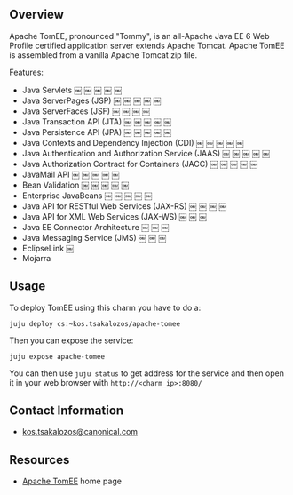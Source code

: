## Overview

Apache TomEE, pronounced "Tommy", is an all-Apache Java EE 6 Web Profile
certified application server extends Apache Tomcat.
Apache TomEE is assembled from a vanilla Apache Tomcat zip file.

Features:

 * Java Servlets	￼	￼	￼	￼	￼
 * Java ServerPages (JSP)	￼	￼	￼	￼	￼
 * Java ServerFaces (JSF)		￼	￼	￼	￼
 * Java Transaction API (JTA)		￼	￼	￼	￼	￼
 * Java Persistence API (JPA)		￼	￼	￼	￼	￼
 * Java Contexts and Dependency Injection (CDI)		￼	￼	￼	￼	￼
 * Java Authentication and Authorization Service (JAAS)		￼	￼	￼	￼	￼
 * Java Authorization Contract for Containers (JACC)		￼	￼	￼	￼	￼
 * JavaMail API		￼	￼	￼	￼	￼
 * Bean Validation		￼	￼	￼	￼	￼
 * Enterprise JavaBeans		￼	￼	￼	￼	￼
 * Java API for RESTful Web Services (JAX-RS)			￼	￼	￼	￼
 * Java API for XML Web Services (JAX-WS)				￼	￼	￼
 * Java EE Connector Architecture				￼	￼	￼
 * Java Messaging Service (JMS)				￼	￼	￼
 * EclipseLink					￼
 * Mojarra


## Usage

To deploy TomEE using this charm you have to do a:

    juju deploy cs:~kos.tsakalozos/apache-tomee

Then you can expose the service:

    juju expose apache-tomee

You can then use `juju status` to get address for the service and then open
it in your web browser with `http://<charm_ip>:8080/`


## Contact Information

- kos.tsakalozos@canonical.com


## Resources

- [Apache TomEE](http://tomee.apache.org/index.html) home page
